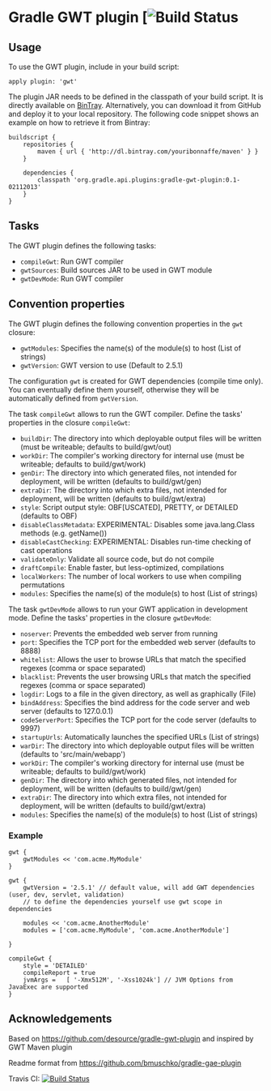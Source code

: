 # Gradle GWT plugin [![Build Status](https://travis-ci.org/youribonnaffe/gradle-gwt-plugin#)

## Usage

To use the GWT plugin, include in your build script:

    apply plugin: 'gwt'

The plugin JAR needs to be defined in the classpath of your build script. It is directly available on
[BinTray](https://bintray.com/youribonnaffe/maven/gradle-gwt-plugin/).
Alternatively, you can download it from GitHub and deploy it to your local repository. The following code snippet shows an
example on how to retrieve it from Bintray:

    buildscript {
        repositories {
            maven { url { 'http://dl.bintray.com/youribonnaffe/maven' } }
        }

        dependencies {
            classpath 'org.gradle.api.plugins:gradle-gwt-plugin:0.1-02112013'
        }
    }

## Tasks

The GWT plugin defines the following tasks:

* `compileGwt`: Run GWT compiler
* `gwtSources`: Build sources JAR to be used in GWT module
* `gwtDevMode`: Run GWT compiler

## Convention properties

The GWT plugin defines the following convention properties in the `gwt` closure:

* `gwtModules`: Specifies the name(s) of the module(s) to host (List of strings)
* `gwtVersion`: GWT version to use (Default to 2.5.1)

The configuration `gwt` is created for GWT dependencies (compile time only). You can eventually define them yourself, otherwise they will be automatically defined from `gwtVersion`.

The task `compileGwt` allows to run the GWT compiler. Define the tasks' properties in the
closure `compileGwt`:

* `buildDir`: The directory into which deployable output files will be written (must be writeable; defaults to build/gwt/out)
* `workDir`:  The compiler's working directory for internal use (must be writeable; defaults to build/gwt/work)
* `genDir`:  The directory into which generated files, not intended for deployment, will be written (defaults to build/gwt/gen)
* `extraDir`:  The directory into which extra files, not intended for deployment, will be written (defaults to build/gwt/extra)
* `style`: Script output style: OBF[USCATED], PRETTY, or DETAILED (defaults to OBF)
* `disableClassMetadata`: EXPERIMENTAL: Disables some java.lang.Class methods (e.g. getName())
* `disableCastChecking`: EXPERIMENTAL: Disables run-time checking of cast operations
* `validateOnly`: Validate all source code, but do not compile
* `draftCompile`: Enable faster, but less-optimized, compilations
* `localWorkers`: The number of local workers to use when compiling permutations
* `modules`:  Specifies the name(s) of the module(s) to host (List of strings)

The task `gwtDevMode` allows to run your GWT application in development mode. Define the tasks' properties in the
closure `gwtDevMode`:

* `noserver`: Prevents the embedded web server from running
* `port`: Specifies the TCP port for the embedded web server (defaults to 8888)
* `whitelist`: Allows the user to browse URLs that match the specified regexes (comma or space separated)
* `blacklist`: Prevents the user browsing URLs that match the specified regexes (comma or space separated)
* `logdir`: Logs to a file in the given directory, as well as graphically (File)
* `bindAddress`: Specifies the bind address for the code server and web server (defaults to 127.0.0.1)
* `codeServerPort`: Specifies the TCP port for the code server (defaults to 9997)
* `startupUrls`: Automatically launches the specified URLs (List of strings)
* `warDir`: The directory into which deployable output files will be written (defaults to 'src/main/webapp')
* `workDir`:  The compiler's working directory for internal use (must be writeable; defaults to build/gwt/work)
* `genDir`:  The directory into which generated files, not intended for deployment, will be written (defaults to build/gwt/gen)
* `extraDir`:  The directory into which extra files, not intended for deployment, will be written (defaults to build/gwt/extra)
* `modules`:  Specifies the name(s) of the module(s) to host (List of strings)

### Example

    gwt {
        gwtModules << 'com.acme.MyModule'
    }

    gwt {
        gwtVersion = '2.5.1' // default value, will add GWT dependencies (user, dev, servlet, validation)
        // to define the dependencies yourself use gwt scope in dependencies

        modules << 'com.acme.AnotherModule'
        modules = ['com.acme.MyModule', 'com.acme.AnotherModule']

    }

    compileGwt {
        style = 'DETAILED'
        compileReport = true
        jvmArgs =   [ '-Xmx512M', '-Xss1024k'] // JVM Options from JavaExec are supported
    }

## Acknowledgements

Based on https://github.com/desource/gradle-gwt-plugin and inspired by GWT Maven plugin

Readme format from https://github.com/bmuschko/gradle-gae-plugin

Travis CI: [![Build Status](https://travis-ci.org/youribonnaffe/gradle-gwt-plugin.png)](https://travis-ci.org/youribonnaffe/gradle-gwt-plugin])
